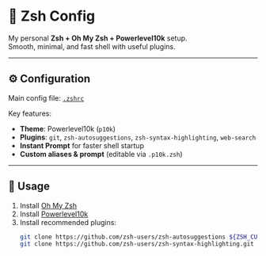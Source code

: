 # 🐚 Zsh Config

My personal **Zsh + Oh My Zsh + Powerlevel10k** setup.  
Smooth, minimal, and fast shell with useful plugins.

---

## ⚙️ Configuration

Main config file: [`.zshrc`](./.zshrc)  

Key features:
- **Theme**: Powerlevel10k (`p10k`)  
- **Plugins**: `git`, `zsh-autosuggestions`, `zsh-syntax-highlighting`, `web-search`  
- **Instant Prompt** for faster shell startup  
- **Custom aliases & prompt** (editable via `.p10k.zsh`)  

---

## 🚀 Usage

1. Install [Oh My Zsh](https://ohmyz.sh/)  
2. Install [Powerlevel10k](https://github.com/romkatv/powerlevel10k)  
3. Install recommended plugins:  
   ```sh
   git clone https://github.com/zsh-users/zsh-autosuggestions ${ZSH_CUSTOM:-~/.oh-my-zsh/custom}/plugins/zsh-autosuggestions
   git clone https://github.com/zsh-users/zsh-syntax-highlighting.git ${ZSH_CUSTOM:-~/.oh-my-zsh/custom}/plugins/zsh-syntax-highlighting
